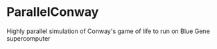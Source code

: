 # ParallelConway
Highly parallel simulation of Conway's game of life to run on Blue Gene supercomputer
